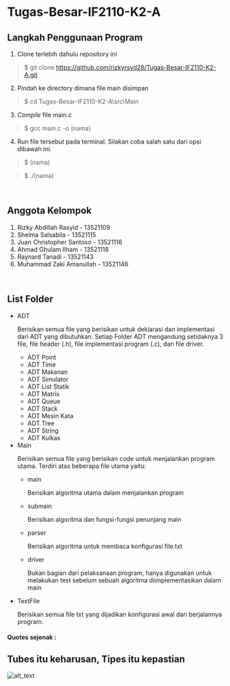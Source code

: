 <h1> <b> Tugas-Besar-IF2110-K2-A </b> </h1>

<h2> Langkah Penggunaan Program </h2>

1. Clone terlebih dahulu repository ini
> $ git clone https://github.com/rizkyrsyd28/Tugas-Besar-IF2110-K2-A.git

2. Pindah ke directory dimana file main disimpan
>$ cd Tugas-Besar-IF2110-K2-A\src\Main

3. <i> Compile </i> file main.c
>$ gcc main.c -o (nama)

4. Run file tersebut pada terminal. Silakan coba salah satu dari opsi dibawah ini.
>$ (nama)

>$ ./(nama)

</br>
<h2> Anggota Kelompok </h2>
<ol> 
<li> Rizky Abdillah Rasyid - 13521109
<li> Shelma Salsabila - 13521115
<li> Juan Christopher Santoso - 13521116
<li> Ahmad Ghulam Ilham - 13521118
<li> Raynard Tanadi - 13521143
<li> Muhammad Zaki Amanullah - 13521146
</ol>
</br>

<h2> List Folder </h2>

<ul>
<li> ADT
<p> Berisikan semua file yang berisikan untuk deklarasi dan implementasi dari ADT yang dibutuhkan. Setiap Folder ADT mengandung setidaknya 3 file, file header (.h), file implementasi program (.c), dan file driver.</p>
    <ul>
    <li> ADT Point
    <li> ADT Time
    <li> ADT Makanan
    <li> ADT Simulator
    <li> ADT List Statik
    <li> ADT Matrix
    <li> ADT Queue
    <li> ADT Stack
    <li> ADT Mesin Kata
    <li> ADT Tree
    <li> ADT String
    <li> ADT Kulkas
    </ul>
<li> Main
<p> Berisikan semua file yang berisikan code untuk menjalankan program utama. Terdiri atas beberapa file utama yaitu: </p>
<ul>
<li> main
<p> Berisikan algoritma utama dalam menjalankan program </p>
<li> submain
<p> Berisikan algoritma dan fungsi-fungsi penunjang main </p>
<li> parser
<p> Berisikan algoritma untuk membaca konfigurasi file.txt </p>
<li> driver
<p> Bukan bagian dari pelaksanaan program, hanya digunakan untuk melakukan test sebelum sebuah algoritma diimplementasikan dalam main </p>
</ul>

<li> TextFile
<p> Berisikan semua file txt yang dijadikan konfigurasi awal dari berjalannya program. </p>

</ul>

<h4> Quotes sejenak :</h4>
<h2> <b> Tubes itu keharusan, Tipes itu kepastian </b> </h2>

![alt_text](https://res.cloudinary.com/practicaldev/image/fetch/s--Tfu5ipMH--/c_imagga_scale,f_auto,fl_progressive,h_900,q_auto,w_1600/https://dev-to-uploads.s3.amazonaws.com/uploads/articles/raakfuz5mupt3q5oog8n.jpeg)

